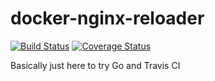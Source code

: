 docker-nginx-reloader
=====================

[![Build Status](https://travis-ci.org/patrickhoefler/docker-nginx-reloader.svg?branch=master)](https://travis-ci.org/patrickhoefler/docker-nginx-reloader) [![Coverage Status](https://img.shields.io/coveralls/patrickhoefler/docker-nginx-reloader.svg)](https://coveralls.io/r/patrickhoefler/docker-nginx-reloader?branch=master)

Basically just here to try Go and Travis CI
